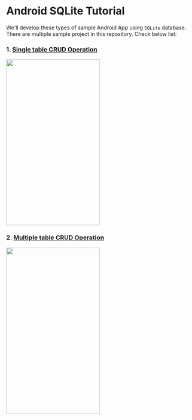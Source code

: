 # Android SQLite Tutorial

We'll develop these types of sample Android App using `SQLite` database. There are multiple sample project in this repository. Check below list:

### 1. [Single table CRUD Operation](https://github.com/hasancse91/Android-SQLite-Tutorial/tree/master/01.SQLite-Single-Table-CRUD)
<img src="https://raw.githubusercontent.com/hasancse91/Android-SQLite-Tutorial/master/data/sqlite-app-screenshot.gif" width="250" height="444" />

### 2. [Multiple table CRUD Operation](https://github.com/hasancse91/Android-SQLite-Tutorial/tree/master/02.SQLite-Multiple-Tables-CRUD)
<img src="https://raw.githubusercontent.com/hasancse91/Android-SQLite-Tutorial/master/data/Android-SQLite-Multiple-table-CRUD.gif" width="250" height="444" />
